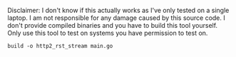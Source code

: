 Disclaimer: I don't know if this actually works as I've only tested on a single
laptop. I am not responsible for any damage caused by this source code. I don't provide
compiled binaries and you have to build this tool yourself. Only use this tool
to test on systems you have permission to test on.

```
build -o http2_rst_stream main.go
```
